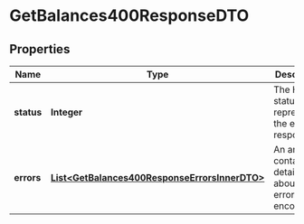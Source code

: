 

# GetBalances400ResponseDTO


## Properties

| Name | Type | Description | Notes |
|------------ | ------------- | ------------- | -------------|
|**status** | **Integer** | The HTTP status code representing the error response |  |
|**errors** | [**List&lt;GetBalances400ResponseErrorsInnerDTO&gt;**](GetBalances400ResponseErrorsInnerDTO.md) | An array containing details about the errors encountered |  |



